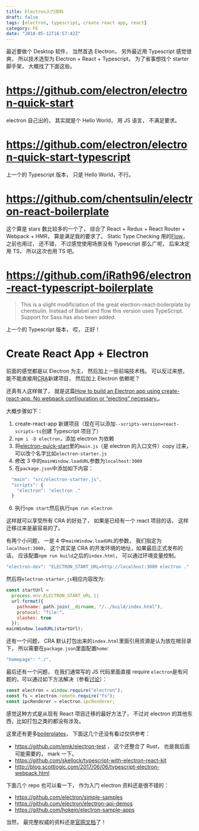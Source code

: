 ```yaml
---
title: Electron入门资料
draft: false
tags: [electron, typescript, create react app, react]
category: FE
date: "2018-05-12T16:57:42Z"
---
```


最近要做个 Desktop 软件， 当然首选 Electron， 另外最近用 Typescript 感觉很爽， 所以技术选型为 Electron + React + Typescript， 为了省事想找个 starter 脚手架， 大概找了下面这些。

<!-- more -->

# https://github.com/electron/electron-quick-start

electron 自己出的， 其实就是个 Hello World， 用 JS 语言， 不满足要求。

# https://github.com/electron/electron-quick-start-typescript

上一个的 Typescript 版本， 只是 Hello World，不行。

# https://github.com/chentsulin/electron-react-boilerplate

这个算是 stars 数比较多的一个了， 综合了 React + Redux + React Router + Webpack + HMR， 算是满足我的要求了。 Static Type Checking 用的[Flow](https://flow.org/)， 之前也用过， 还不错， 不过感觉使用场景没有 Typescript 那么广呢， 后来决定用 TS， 所以这次也用 TS 吧。

# https://github.com/iRath96/electron-react-typescript-boilerplate

> This is a slight modificiation of the great electron-react-boilerplate by chentsulin. Instead of Babel and flow this version uses TypeScript. Support for Sass has also been added.

上一个的 Typescript 版本， 哎， 正好！

# Create React App + Electron

前面的感觉都是以 Electron 为主， 然后加上一些前端技术栈。 可以反过来想， 能不能直接用[CRA](https://github.com/facebook/create-react-app)新建项目， 然后加上 Electron 依赖呢？

还真有人这样做了， 就是这篇[How to build an Electron app using create-react-app. No webpack configuration or “ejecting” necessary.](https://medium.freecodecamp.org/building-an-electron-application-with-create-react-app-97945861647c)。

大概步骤如下：

1.  create-react-app 新建项目（现在可以添加`--scripts-version=react-scripts-ts`创建 Typescript 项目了）
2.  `npm i -D electron`，添加 electron 为依赖
3.  将[electron-quick-start](https://github.com/electron/electron-quick-start)里的`main.js`（是 electron 的入口文件）copy 过来，可以改个名字比如`electron-starter.js`
4.  修改 3 中的`mainWindow.loadURL`参数为`localhost:3000`
5.  在`package.json`中添加如下内容：

```js
  "main": "src/electron-starter.js",
  "scripts": {
    "electron": "electron ."
  }
```

6.  执行`npm start`然后执行`npm run electron`

这样就可以享受所有 CRA 的好处了， 如果是已经有一个 react 项目的话， 这样迁移过来是最容易的了。

有两个小问题， 一是 4 中`mainWindow.loadURL`的参数， 我们指定为`localhost:3000`， 这个其实是 CRA 的开发环境的地址，如果最后正式发布的话， 应该配置`npm run build`之后的`index.html`， 可以通过环境变量控制。

```js
"electron-dev": "ELECTRON_START_URL=http://localhost:3000 electron ."
```

然后将`electron-starter.js`相应内容改为:

```js
const startUrl =
  process.env.ELECTRON_START_URL ||
  url.format({
    pathname: path.join(__dirname, "/../build/index.html"),
    protocol: "file:",
    slashes: true
  });
mainWindow.loadURL(startUrl);
```

还有一个问题， CRA 默认打包出来的`index.html`里面引用资源是认为放在根目录下， 所以需要在`package.json`里面配置`home`:

```js
"homepage": "./",
```

最后还有一个问题， 在我们通常写的 JS 代码里面直接 require `electron`是有问题的，可以通过如下方法解决（参看[讨论](https://github.com/electron/electron/issues/7300)）：

```js
const electron = window.require("electron");
const fs = electron.remote.require("fs");
const ipcRenderer = electron.ipcRenderer;
```

感觉这种方式是从现有 React 项目迁移的最好方法了， 不过对 electron 的其他东西，比如打包之类的都没有涉及。

这里还有更多[boilerplates](https://electronjs.org/community#boilerplates)， 下面这几个还没有看过仅供参考：

* https://github.com/emk/electron-test ， 这个还整合了 Rust， 也是我后面可能需要的， mark 一下。
* https://github.com/skellock/typescript-with-electron-react-kit
* http://blog.scottlogic.com/2017/06/06/typescript-electron-webpack.html

下面几个 repo 也可以看一下， 作为入门 electron 资料还是很不错的：

* https://github.com/electron/simple-samples
* https://github.com/electron/electron-api-demos
* https://github.com/hokein/electron-sample-apps

当然， 最完整权威的资料还是[官网文档](https://electronjs.org/docs)了！
